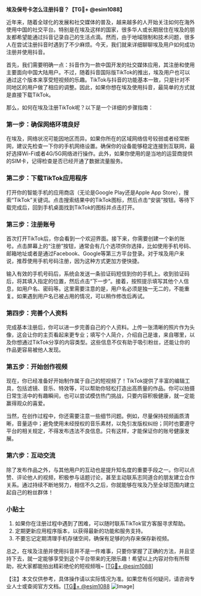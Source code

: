 **埃及保号卡怎么注册抖音？【TG💪+ @esim1088】**

近年来，随着全球化的发展和社交媒体的普及，越来越多的人开始关注如何在海外使用中国的社交平台。特别是在埃及这样的国家，很多华人或长期居住在埃及的朋友都希望能通过抖音记录自己的生活点滴。然而，由于地域限制和技术问题，很多人在尝试注册抖音时遇到了不少麻烦。今天，我们就来详细聊聊埃及用户如何成功注册并使用抖音。

首先，我们需要明确一点：抖音作为一款中国开发的社交媒体应用，其注册和使用主要面向中国大陆用户。不过，随着抖音国际版TikTok的推出，埃及用户也可以通过这个版本来享受短视频的乐趣。TikTok与抖音的功能基本一致，只是针对不同地区的用户做了相应的调整。因此，如果你想在埃及使用抖音，最简单的方式就是直接下载TikTok。

那么，如何在埃及注册TikTok呢？以下是一个详细的步骤指南：

### 第一步：确保网络环境良好

在埃及，网络状况可能因地区而异。如果你所在的区域网络信号较弱或者经常断网，建议先检查一下你的手机网络设置。确保你的设备能够稳定连接到互联网，最好选择Wi-Fi或者4G/5G网络进行操作。此外，如果你使用的是当地的运营商提供的SIM卡，记得检查是否已经开通了数据流量服务。

### 第二步：下载TikTok应用程序

打开你的智能手机的应用商店（无论是Google Play还是Apple App Store），搜索“TikTok”关键词。点击搜索结果中的TikTok图标，然后点击“安装”按钮。等待下载完成后，回到手机桌面找到TikTok的图标并点击打开。

### 第三步：注册账号

首次打开TikTok后，你会看到一个欢迎界面。接下来，你需要创建一个新的账号。点击屏幕上的“注册”按钮，通常会有几个选项供你选择，比如使用手机号码、邮箱地址或者是通过Facebook、Google等第三方平台登录。对于埃及用户来说，推荐使用手机号码注册，因为这种方式更加方便快捷。

输入有效的手机号码后，系统会发送一条验证码短信到你的手机上。收到验证码后，将其填入指定的位置，然后点击“下一步”。接着，按照提示填写其他个人信息，如用户名、密码等。这里需要注意的是，用户名必须是独一无二的，不能重复。如果遇到用户名已被占用的情况，可以稍作修改后再试。

### 第四步：完善个人资料

完成基本注册后，你可以进一步完善自己的个人资料。上传一张清晰的照片作为头像，这会让你的主页看起来更专业；填写个人简介，介绍自己是谁，来自哪里，以及你想通过TikTok分享的内容类型。这些信息不仅有助于吸引粉丝，还能让你的作品更容易被他人发现。

### 第五步：开始创作视频

现在，你已经准备好开始制作属于自己的短视频了！TikTok提供了丰富的编辑工具，包括滤镜、音乐、特效等，可以帮助你轻松打造出高质量的作品。你可以拍摄日常生活中的有趣瞬间，也可以尝试模仿热门挑战，只要内容积极健康，就一定能赢得观众的喜爱。

当然，在创作过程中，你还需要注意一些细节问题。例如，尽量保持视频画质清晰，音量适中；避免使用未经授权的音乐素材，以免引发版权纠纷；同时也要遵守平台的相关规定，不得发布违法不良信息。只有这样，才能保证你的账号健康发展。

### 第六步：互动交流

除了发布作品之外，与其他用户的互动也是提升知名度的重要手段之一。你可以点赞、评论他人的视频，积极参与话题讨论，甚至主动联系志同道合的朋友建立合作关系。通过持续不断地努力，相信不久之后，你就能够在埃及乃至全球范围内建立起自己的粉丝群体！

### 小贴士

1. 如果你在注册过程中遇到了困难，可以随时联系TikTok官方客服寻求帮助。
2. 定期更新应用程序版本，以获得最新的功能和服务支持。
3. 不要忘记定期清理手机存储空间，确保有足够的内存来保存新视频。

总之，在埃及注册并使用抖音并不是一件难事，只要你掌握了正确的方法，并且坚持下去，就一定能够享受到这个平台带来的无限乐趣！希望以上内容对你有所帮助，祝大家都能拍出精彩绝伦的短视频哦~ [[TG💪+ @esim1088](https://t.me/s/esim1088)]

【注】本文仅供参考，具体操作请以实际情况为准。如果您有任何疑问，请咨询专业人士或查阅官方文档。[[TG💪+ @esim1088](https://t.me/s/esim1088) ![Image](https://i.postimg.cc/4NQfJmqS/Snipaste-2025-05-13-00-14-12.png)]